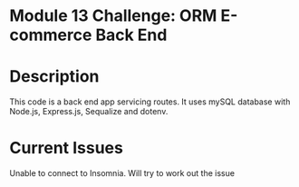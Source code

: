 # Module 13 Challenge: ORM E-commerce Back End

# Description
This code is a back end app servicing routes. It uses mySQL database with Node.js, Express.js, Sequalize and dotenv.

# Current Issues
Unable to connect to Insomnia. Will try to work out the issue

